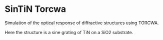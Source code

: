 # SinTiN Torcwa

Simulation of the optical response of diffractive structures using TORCWA.

Here the structure is a sine grating of TiN on a SiO2 substrate.
